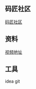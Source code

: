 ## 码匠社区
[码匠社区](http://www.mawen.co/)
## 资料
[视频地址](ttps://www.bilibili.com/video/av50200264/)
## 工具
idea
git
